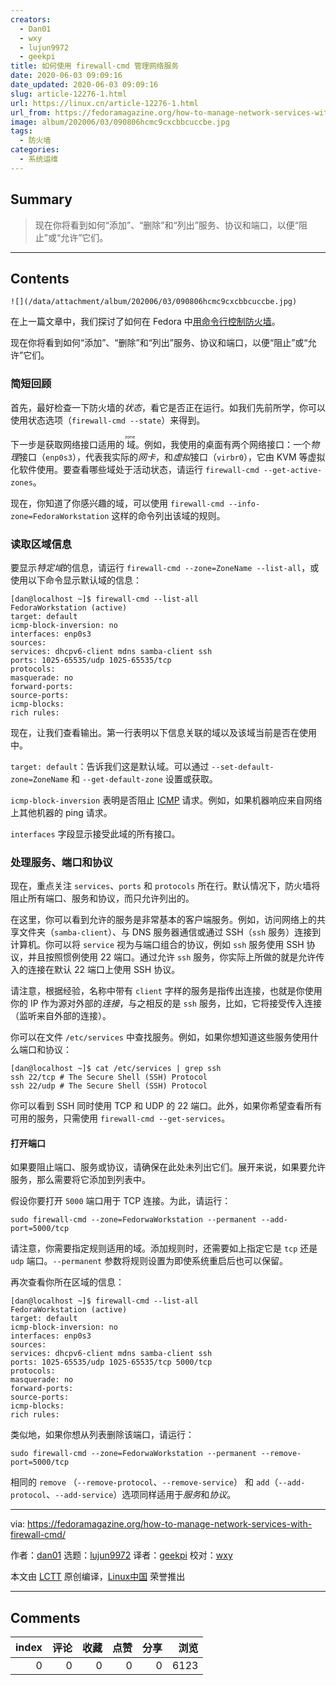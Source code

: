 ```yaml
---
creators:
  - Dan01
  - wxy
  - lujun9972
  - geekpi
title: 如何使用 firewall-cmd 管理网络服务
date: 2020-06-03 09:09:16
date_updated: 2020-06-03 09:09:16
slug: article-12276-1.html
url: https://linux.cn/article-12276-1.html
url_from: https://fedoramagazine.org/how-to-manage-network-services-with-firewall-cmd/
image: album/202006/03/090806hcmc9cxcbbcuccbe.jpg
tags:
  - 防火墙
categories:
  - 系统运维
---
```


## Summary

> 现在你将看到如何“添加”、“删除”和“列出”服务、协议和端口，以便“阻止”或“允许”它们。

***

<!-- more -->

## Contents

`![](/data/attachment/album/202006/03/090806hcmc9cxcbbcuccbe.jpg)`

在上一篇文章中，我们探讨了如何在 Fedora 中[用命令行控制防火墙](https://linux.cn/article-12103-1.html)。

现在你将看到如何“添加”、“删除”和“列出”服务、协议和端口，以便“阻止”或“允许”它们。

### 简短回顾

首先，最好检查一下防火墙的*状态*，看它是否正在运行。如我们先前所学，你可以使用状态选项（`firewall-cmd ‐‐state`）来得到。

下一步是获取网络接口适用的<ruby> 域 <rt>  zone </rt></ruby>。例如，我使用的桌面有两个网络接口：一个*物理*接口（`enp0s3`），代表我实际的*网卡*，和*虚拟*接口（`virbr0`），它由 KVM 等虚拟化软件使用。要查看哪些域处于活动状态，请运行 `firewall-cmd ‐‐get-active-zones`。

现在，你知道了你感兴趣的域，可以使用 `firewall-cmd ‐‐info-zone=FedoraWorkstation` 这样的命令列出该域的规则。

### 读取区域信息

要显示*特定域*的信息，请运行 `firewall-cmd ‐‐zone=ZoneName ‐‐list-all`，或使用以下命令显示默认域的信息：

```shell
[dan@localhost ~]$ firewall-cmd --list-all
FedoraWorkstation (active)
target: default
icmp-block-inversion: no
interfaces: enp0s3
sources:
services: dhcpv6-client mdns samba-client ssh
ports: 1025-65535/udp 1025-65535/tcp
protocols:
masquerade: no
forward-ports:
source-ports:
icmp-blocks:
rich rules:
```

现在，让我们查看输出。第一行表明以下信息关联的域以及该域当前是否在使用中。

`target: default`：告诉我们这是默认域。可以通过 `‐‐set-default-zone=ZoneName` 和 `‐‐get-default-zone` 设置或获取。

`icmp-block-inversion` 表明是否阻止 [ICMP](https://en.wikipedia.org/wiki/Internet_Control_Message_Protocol) 请求。例如，如果机器响应来自网络上其他机器的 ping 请求。

`interfaces` 字段显示接受此域的所有接口。

### 处理服务、端口和协议

现在，重点关注 `services`、`ports` 和 `protocols` 所在行。默认情况下，防火墙将阻止所有端口、服务和协议，而只允许列出的。

在这里，你可以看到允许的服务是非常基本的客户端服务。例如，访问网络上的共享文件夹（`samba-client`）、与 DNS 服务器通信或通过 SSH（`ssh` 服务）连接到计算机。你可以将 `service` 视为与端口组合的协议，例如 `ssh` 服务使用 SSH 协议，并且按照惯例使用 22 端口。通过允许 `ssh` 服务，你实际上所做的就是允许传入的连接在默认 22 端口上使用 SSH 协议。

请注意，根据经验，名称中带有 `client` 字样的服务是指传出连接，也就是你使用你的 IP 作为源对外部的*连接*，与之相反的是 `ssh` 服务，比如，它将接受传入连接（监听来自外部的连接）。

你可以在文件 `/etc/services` 中查找服务。例如，如果你想知道这些服务使用什么端口和协议：

```shell
[dan@localhost ~]$ cat /etc/services | grep ssh
ssh 22/tcp # The Secure Shell (SSH) Protocol
ssh 22/udp # The Secure Shell (SSH) Protocol
```

你可以看到 SSH 同时使用 TCP 和 UDP 的 22 端口。此外，如果你希望查看所有可用的服务，只需使用 `firewall-cmd --get-services`。

#### 打开端口

如果要阻止端口、服务或协议，请确保在此处未列出它们。展开来说，如果要允许服务，那么需要将它添加到列表中。

假设你要打开 `5000` 端口用于 TCP 连接。为此，请运行：

```shell
sudo firewall-cmd --zone=FedorwaWorkstation --permanent --add-port=5000/tcp
```

请注意，你需要指定规则适用的域。添加规则时，还需要如上指定它是 `tcp` 还是 `udp` 端口。`--permanent` 参数将规则设置为即使系统重启后也可以保留。

再次查看你所在区域的信息：

```shell
[dan@localhost ~]$ firewall-cmd --list-all
FedoraWorkstation (active)
target: default
icmp-block-inversion: no
interfaces: enp0s3
sources:
services: dhcpv6-client mdns samba-client ssh
ports: 1025-65535/udp 1025-65535/tcp 5000/tcp
protocols:
masquerade: no
forward-ports:
source-ports:
icmp-blocks:
rich rules:
```

类似地，如果你想从列表删除该端口，请运行：

```shell
sudo firewall-cmd --zone=FedorwaWorkstation --permanent --remove-port=5000/tcp
```

相同的 `remove` （`‐‐remove-protocol`、`‐‐remove-service`） 和 `add`（`‐‐add-protocol`、`‐‐add-service`）选项同样适用于*服务*和*协议*。

---

via: <https://fedoramagazine.org/how-to-manage-network-services-with-firewall-cmd/>

作者：[dan01](https://fedoramagazine.org/author/dan01/) 选题：[lujun9972](https://github.com/lujun9972) 译者：[geekpi](https://github.com/geekpi) 校对：[wxy](https://github.com/wxy)

本文由 [LCTT](https://github.com/LCTT/TranslateProject) 原创编译，[Linux中国](https://linux.cn/) 荣誉推出

***

## Comments


|   index |   评论 |   收藏 |   点赞 |   分享 |   浏览 |
|--------:|-------:|-------:|-------:|-------:|-------:|
|       0 |      0 |      0 |      0 |      0 |   6123 |
